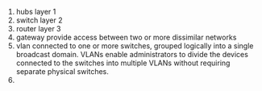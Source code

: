 


1. hubs 		layer 1
2. switch 		layer 2
3. router 		layer 3
4. gateway 		provide access between two or more dissimilar networks
5. vlan 		connected to one or more switches, grouped logically into a single broadcast domain. VLANs enable administrators to divide the devices connected to the switches into multiple VLANs without requiring separate physical switches. 
6. 